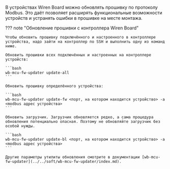 В устройствах Wiren Board можно обновлять прошивку по протоколу Modbus. Это даёт позволяет расширять функциональные возможности устройств и устранять ошибки в прошивке на месте монтажа.

??? note "Обновление прошивки с контроллера Wiren Board"

    Чтобы обновить прошивку подключённого и настроенного в контроллере устройства, надо зайти на контроллер по SSH и выполнить одну из команд ниже.

    Обновить прошивки всех подключённых и настроенных на контроллере устройств:

    ```bash
    wb-mcu-fw-updater update-all
    ```

    Обновить прошивку определённого устройства:

    ```bash
    wb-mcu-fw-updater update-fw <порт, на котором находится устройство> -a <modbus адрес устройства>
    ```

    Обновить загрузчик. Загрузчик обновляется редко, а сама процедура обновления потенциально опасная. Поэтому не обновляйте загрузчик без особой нужды.

    ```bash
    wb-mcu-fw-updater update-bl <порт, на котором находится устройство> -a <modbus адрес устройства>
    ```

    Другие параметры утилиты обновления смотрите в документации [wb-mcu-fw-updater](../../soft/wb-mcu-fw-updater/index.md).

